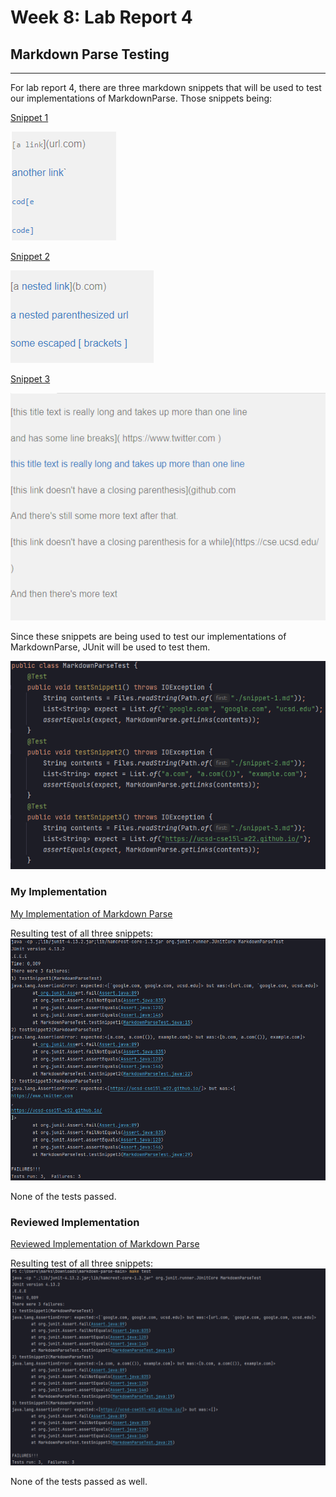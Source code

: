 # Week 8: Lab Report 4

## Markdown Parse Testing
***
For lab report 4, there are three markdown snippets that will be used to test
our implementations of MarkdownParse. Those snippets being:

[Snippet 1](Screenshots/lab_report_4/snippet-1.md)

![Image](Screenshots/lab_report_4/snippet1.png)

[Snippet 2](Screenshots/lab_report_4/snippet-2.md)

![Image](Screenshots/lab_report_4/snippet2.png)

[Snippet 3](Screenshots/lab_report_4/snippet-3.md)

![Image](Screenshots/lab_report_4/snippet3.png)

Since these snippets are being used to test our implementations of 
MarkdownParse, JUnit will be used to test them.

![Image](Screenshots/lab_report_4/markdownparsetest.png)

### My Implementation

[My Implementation of Markdown Parse](https://github.com/msioson/markdown-parse/tree/lab_report_4_snippets)

Resulting test of all three snippets:
![Image](Screenshots/lab_report_4/errorsofmyimplementation.png)

None of the tests passed.

### Reviewed Implementation

[Reviewed Implementation of Markdown Parse](https://github.com/atruong39/markdown-parse)

Resulting test of all three snippets:
![Image](Screenshots/lab_report_4/reviewedimplementationtests.png)

None of the tests passed as well.
